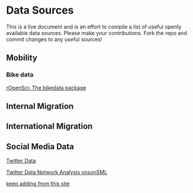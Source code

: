 # Data Sources

This is a live document and is an effort to compile a list of useful openly available data sources. Please make your contributions. Fork the repo and commit changes to any useful sources!

## Mobility

### Bike data
[rOpenSci: The bikedata package](https://docs.ropensci.org/bikedata/index.html)

## Internal Migration

## International Migration

## Social Media Data

[Twitter Data](https://cran.r-project.org/web/packages/rtweet/index.html)

[Twitter Data Network Analysis vosonSML](https://vosonlab.github.io/vosonSML/articles/Intro-to-vosonSML.html#twitter-1)


[keep adding from this site](https://cengel.github.io/gearup2016/SULdataAccess.html)
